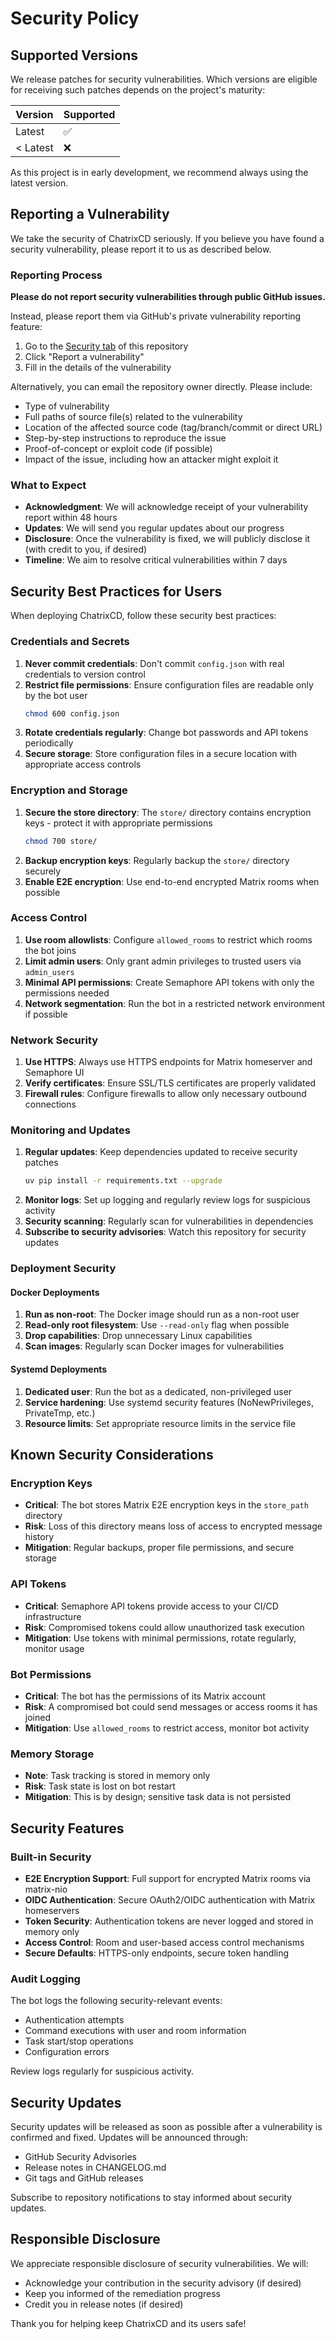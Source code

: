 # Security Policy

## Supported Versions

We release patches for security vulnerabilities. Which versions are eligible for receiving such patches depends on the project's maturity:

| Version | Supported          |
| ------- | ------------------ |
| Latest  | :white_check_mark: |
| < Latest | :x:                |

As this project is in early development, we recommend always using the latest version.

## Reporting a Vulnerability

We take the security of ChatrixCD seriously. If you believe you have found a security vulnerability, please report it to us as described below.

### Reporting Process

**Please do not report security vulnerabilities through public GitHub issues.**

Instead, please report them via GitHub's private vulnerability reporting feature:

1. Go to the [Security tab](https://github.com/CJFWeatherhead/ChatrixCD/security) of this repository
2. Click "Report a vulnerability"
3. Fill in the details of the vulnerability

Alternatively, you can email the repository owner directly. Please include:

- Type of vulnerability
- Full paths of source file(s) related to the vulnerability
- Location of the affected source code (tag/branch/commit or direct URL)
- Step-by-step instructions to reproduce the issue
- Proof-of-concept or exploit code (if possible)
- Impact of the issue, including how an attacker might exploit it

### What to Expect

- **Acknowledgment**: We will acknowledge receipt of your vulnerability report within 48 hours
- **Updates**: We will send you regular updates about our progress
- **Disclosure**: Once the vulnerability is fixed, we will publicly disclose it (with credit to you, if desired)
- **Timeline**: We aim to resolve critical vulnerabilities within 7 days

## Security Best Practices for Users

When deploying ChatrixCD, follow these security best practices:

### Credentials and Secrets

1. **Never commit credentials**: Don't commit `config.json` with real credentials to version control
2. **Restrict file permissions**: Ensure configuration files are readable only by the bot user
   ```bash
   chmod 600 config.json
   ```
3. **Rotate credentials regularly**: Change bot passwords and API tokens periodically
4. **Secure storage**: Store configuration files in a secure location with appropriate access controls

### Encryption and Storage

1. **Secure the store directory**: The `store/` directory contains encryption keys - protect it with appropriate permissions
   ```bash
   chmod 700 store/
   ```
2. **Backup encryption keys**: Regularly backup the `store/` directory securely
3. **Enable E2E encryption**: Use end-to-end encrypted Matrix rooms when possible

### Access Control

1. **Use room allowlists**: Configure `allowed_rooms` to restrict which rooms the bot joins
2. **Limit admin users**: Only grant admin privileges to trusted users via `admin_users`
3. **Minimal API permissions**: Create Semaphore API tokens with only the permissions needed
4. **Network segmentation**: Run the bot in a restricted network environment if possible

### Network Security

1. **Use HTTPS**: Always use HTTPS endpoints for Matrix homeserver and Semaphore UI
2. **Verify certificates**: Ensure SSL/TLS certificates are properly validated
3. **Firewall rules**: Configure firewalls to allow only necessary outbound connections

### Monitoring and Updates

1. **Regular updates**: Keep dependencies updated to receive security patches
   ```bash
   uv pip install -r requirements.txt --upgrade
   ```
2. **Monitor logs**: Set up logging and regularly review logs for suspicious activity
3. **Security scanning**: Regularly scan for vulnerabilities in dependencies
4. **Subscribe to security advisories**: Watch this repository for security updates

### Deployment Security

#### Docker Deployments

1. **Run as non-root**: The Docker image should run as a non-root user
2. **Read-only root filesystem**: Use `--read-only` flag when possible
3. **Drop capabilities**: Drop unnecessary Linux capabilities
4. **Scan images**: Regularly scan Docker images for vulnerabilities

#### Systemd Deployments

1. **Dedicated user**: Run the bot as a dedicated, non-privileged user
2. **Service hardening**: Use systemd security features (NoNewPrivileges, PrivateTmp, etc.)
3. **Resource limits**: Set appropriate resource limits in the service file

## Known Security Considerations

### Encryption Keys

- **Critical**: The bot stores Matrix E2E encryption keys in the `store_path` directory
- **Risk**: Loss of this directory means loss of access to encrypted message history
- **Mitigation**: Regular backups, proper file permissions, and secure storage

### API Tokens

- **Critical**: Semaphore API tokens provide access to your CI/CD infrastructure
- **Risk**: Compromised tokens could allow unauthorized task execution
- **Mitigation**: Use tokens with minimal permissions, rotate regularly, monitor usage

### Bot Permissions

- **Critical**: The bot has the permissions of its Matrix account
- **Risk**: A compromised bot could send messages or access rooms it has joined
- **Mitigation**: Use `allowed_rooms` to restrict access, monitor bot activity

### Memory Storage

- **Note**: Task tracking is stored in memory only
- **Risk**: Task state is lost on bot restart
- **Mitigation**: This is by design; sensitive task data is not persisted

## Security Features

### Built-in Security

- **E2E Encryption Support**: Full support for encrypted Matrix rooms via matrix-nio
- **OIDC Authentication**: Secure OAuth2/OIDC authentication with Matrix homeservers
- **Token Security**: Authentication tokens are never logged and stored in memory only
- **Access Control**: Room and user-based access control mechanisms
- **Secure Defaults**: HTTPS-only endpoints, secure token handling

### Audit Logging

The bot logs the following security-relevant events:

- Authentication attempts
- Command executions with user and room information
- Task start/stop operations
- Configuration errors

Review logs regularly for suspicious activity.

## Security Updates

Security updates will be released as soon as possible after a vulnerability is confirmed and fixed. Updates will be announced through:

- GitHub Security Advisories
- Release notes in CHANGELOG.md
- Git tags and GitHub releases

Subscribe to repository notifications to stay informed about security updates.

## Responsible Disclosure

We appreciate responsible disclosure of security vulnerabilities. We will:

- Acknowledge your contribution in the security advisory (if desired)
- Keep you informed of the remediation progress
- Credit you in release notes (if desired)

Thank you for helping keep ChatrixCD and its users safe!
